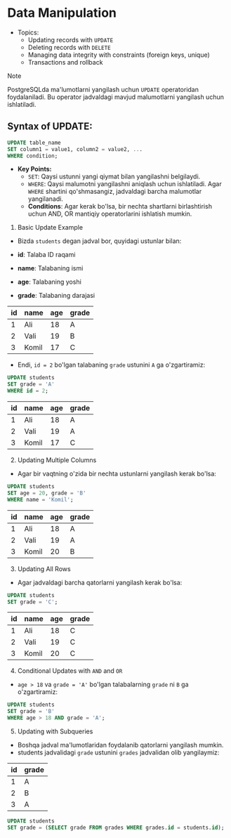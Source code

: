 # Data Manipulation

- Topics:
  - Updating records with `UPDATE`
  - Deleting records with `DELETE`
  - Managing data integrity with constraints (foreign keys, unique)
  - Transactions and rollback

> [!NOTE]
> PostgreSQLda ma'lumotlarni yangilash uchun `UPDATE` operatoridan foydalaniladi. Bu operator jadvaldagi mavjud malumotlarni yangilash uchun ishlatiladi.

## Syntax of UPDATE:

```sql
UPDATE table_name
SET column1 = value1, column2 = value2, ...
WHERE condition;
```

- **Key Points:**
  - `SET`: Qaysi ustunni yangi qiymat bilan yangilashni belgilaydi.
  - `WHERE`: Qaysi malumotni yangilashni aniqlash uchun ishlatiladi. Agar `WHERE` shartini qo'shmasangiz, jadvaldagi barcha malumotlar yangilanadi.
  - **Conditions**: Agar kerak bo'lsa, bir nechta shartlarni birlashtirish uchun AND, OR mantiqiy operatorlarini ishlatish mumkin.

1. Basic Update Example

- Bizda `students` degan jadval bor, quyidagi ustunlar bilan:

- **id**: Talaba ID raqami
- **name**: Talabaning ismi
- **age**: Talabaning yoshi
- **grade**: Talabaning darajasi

| id | name  | age | grade |
|----|-------|-----|-------|
| 1  | Ali   | 18  | A     |
| 2  | Vali  | 19  | B     |
| 3  | Komil | 17  | C     |

- Endi, `id = 2` bo'lgan talabaning `grade` ustunini `A` ga o'zgartiramiz:

```sql
UPDATE students
SET grade = 'A'
WHERE id = 2;
```

| id | name  | age | grade |
|----|-------|-----|-------|
| 1  | Ali   | 18  | A     |
| 2  | Vali  | 19  | A     |
| 3  | Komil | 17  | C     |


2. Updating Multiple Columns

- Agar bir vaqtning o'zida bir nechta ustunlarni yangilash kerak bo'lsa:

```sql
UPDATE students
SET age = 20, grade = 'B'
WHERE name = 'Komil';
```


| id | name  | age | grade |
|----|-------|-----|-------|
| 1  | Ali   | 18  | A     |
| 2  | Vali  | 19  | A     |
| 3  | Komil | 20  | B     |

3. Updating All Rows

- Agar jadvaldagi barcha qatorlarni yangilash kerak bo'lsa:

```sql
UPDATE students
SET grade = 'C';
```

| id | name  | age | grade |
|----|-------|-----|-------|
| 1  | Ali   | 18  | C     |
| 2  | Vali  | 19  | C     |
| 3  | Komil | 20  | C     |

4. Conditional Updates with `AND` and `OR`

- `age > 18` va `grade = 'A'` bo'lgan talabalarning `grade` ni `B` ga o'zgartiramiz:

```sql
UPDATE students
SET grade = 'B'
WHERE age > 18 AND grade = 'A';
```

5. Updating with Subqueries

- Boshqa jadval ma'lumotlaridan foydalanib qatorlarni yangilash mumkin.
- students jadvalidagi `grade` ustunini `grades` jadvalidan olib yangilaymiz:

| id | grade |
|----|-------|
| 1  | A     |
| 2  | B     |
| 3  | A     |


```sql
UPDATE students
SET grade = (SELECT grade FROM grades WHERE grades.id = students.id);
```

